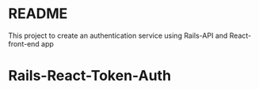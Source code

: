 # README

This project to create an authentication service using Rails-API and React-front-end app

# Rails-React-Token-Auth
